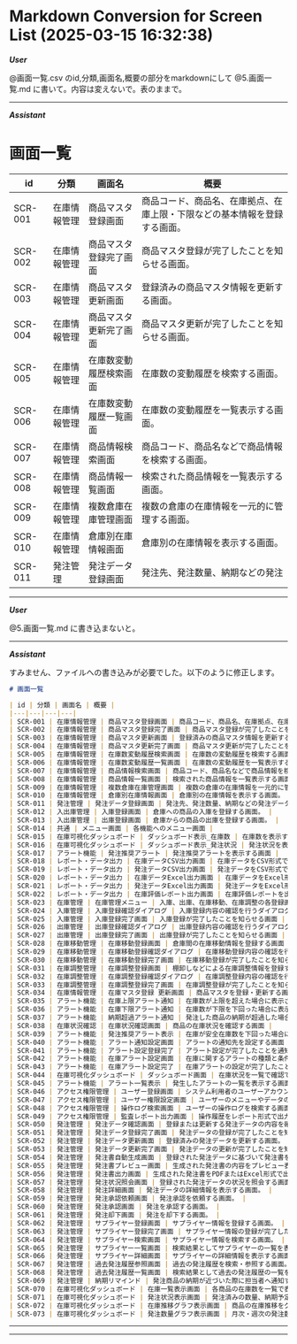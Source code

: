 <!-- Generated by SpecStory -->

# Markdown Conversion for Screen List (2025-03-15 16:32:38)

_**User**_

@画面一覧.csv のid,分類,画面名,概要の部分をmarkdownにして @5.画面一覧.md に書いて。内容は変えないで。表のままで。

---

_**Assistant**_

# 画面一覧

| id | 分類 | 画面名 | 概要 |
|---|---|---|---|
| SCR-001 | 在庫情報管理 | 商品マスタ登録画面 | 商品コード、商品名、在庫拠点、在庫上限・下限などの基本情報を登録する画面。 |
| SCR-002 | 在庫情報管理 | 商品マスタ登録完了画面 | 商品マスタ登録が完了したことを知らせる画面。 |
| SCR-003 | 在庫情報管理 | 商品マスタ更新画面 | 登録済みの商品マスタ情報を更新する画面。 |
| SCR-004 | 在庫情報管理 | 商品マスタ更新完了画面 | 商品マスタ更新が完了したことを知らせる画面。 |
| SCR-005 | 在庫情報管理 | 在庫数変動履歴検索画面 | 在庫数の変動履歴を検索する画面。 |
| SCR-006 | 在庫情報管理 | 在庫数変動履歴一覧画面 | 在庫数の変動履歴を一覧表示する画面。 |
| SCR-007 | 在庫情報管理 | 商品情報検索画面 | 商品コード、商品名などで商品情報を検索する画面。 |
| SCR-008 | 在庫情報管理 | 商品情報一覧画面 | 検索された商品情報を一覧表示する画面。 |
| SCR-009 | 在庫情報管理 | 複数倉庫在庫管理画面 | 複数の倉庫の在庫情報を一元的に管理する画面。 |
| SCR-010 | 在庫情報管理 | 倉庫別在庫情報画面 | 倉庫別の在庫情報を表示する画面。 |
| SCR-011 | 発注管理 | 発注データ登録画面 | 発注先、発注数量、納期などの発注

---

_**User**_

@5.画面一覧.md に書き込まないと。

---

_**Assistant**_

すみません、ファイルへの書き込みが必要でした。以下のように修正します。

```markdown:3.システム設計/5.画面一覧.md
# 画面一覧

| id | 分類 | 画面名 | 概要 |
|---|---|---|---|
| SCR-001 | 在庫情報管理 | 商品マスタ登録画面 | 商品コード、商品名、在庫拠点、在庫上限・下限などの基本情報を登録する画面。 |
| SCR-002 | 在庫情報管理 | 商品マスタ登録完了画面 | 商品マスタ登録が完了したことを知らせる画面。 |
| SCR-003 | 在庫情報管理 | 商品マスタ更新画面 | 登録済みの商品マスタ情報を更新する画面。 |
| SCR-004 | 在庫情報管理 | 商品マスタ更新完了画面 | 商品マスタ更新が完了したことを知らせる画面。 |
| SCR-005 | 在庫情報管理 | 在庫数変動履歴検索画面 | 在庫数の変動履歴を検索する画面。 |
| SCR-006 | 在庫情報管理 | 在庫数変動履歴一覧画面 | 在庫数の変動履歴を一覧表示する画面。 |
| SCR-007 | 在庫情報管理 | 商品情報検索画面 | 商品コード、商品名などで商品情報を検索する画面。 |
| SCR-008 | 在庫情報管理 | 商品情報一覧画面 | 検索された商品情報を一覧表示する画面。 |
| SCR-009 | 在庫情報管理 | 複数倉庫在庫管理画面 | 複数の倉庫の在庫情報を一元的に管理する画面。 |
| SCR-010 | 在庫情報管理 | 倉庫別在庫情報画面 | 倉庫別の在庫情報を表示する画面。 |
| SCR-011 | 発注管理 | 発注データ登録画面 | 発注先、発注数量、納期などの発注データを登録する画面。 |
| SCR-012 | 入出庫管理 | 入庫登録画面 | 倉庫への商品の入庫を登録する画面。 |
| SCR-013 | 入出庫管理 | 出庫登録画面 | 倉庫からの商品の出庫を登録する画面。 |
| SCR-014 | 共通 | メニュー画面 | 各機能へのメニュー画面 |
| SCR-015 | 在庫可視化ダッシュボード | ダッシュボード表示_在庫数 | 在庫数を表示するダッシュボード画面 |
| SCR-016 | 在庫可視化ダッシュボード | ダッシュボード表示_発注状況 | 発注状況を表示するダッシュボード画面 |
| SCR-017 | アラート機能 | 発注推奨アラート | 発注推奨アラートを表示する画面 |
| SCR-018 | レポート・データ出力 | 在庫データCSV出力画面 | 在庫データをCSV形式で出力するための画面 |
| SCR-019 | レポート・データ出力 | 発注データCSV出力画面 | 発注データをCSV形式で出力するための画面 |
| SCR-020 | レポート・データ出力 | 在庫データExcel出力画面 | 在庫データをExcel形式で出力するための画面 |
| SCR-021 | レポート・データ出力 | 発注データExcel出力画面 | 発注データをExcel形式で出力するための画面 |
| SCR-022 | レポート・データ出力 | 在庫評価レポート出力画面 | 在庫評価レポートを出力するための画面 |
| SCR-023 | 在庫管理 | 在庫管理メニュー | 入庫、出庫、在庫移動、在庫調整の各登録画面への入り口となるメニュー画面 |
| SCR-024 | 入庫管理 | 入庫登録確認ダイアログ | 入庫登録内容の確認を行うダイアログ |
| SCR-025 | 入庫管理 | 入庫登録完了画面 | 入庫登録が完了したことを知らせる画面 |
| SCR-026 | 出庫管理 | 出庫登録確認ダイアログ | 出庫登録内容の確認を行うダイアログ |
| SCR-027 | 出庫管理 | 出庫登録完了画面 | 出庫登録が完了したことを知らせる画面 |
| SCR-028 | 在庫移動管理 | 在庫移動登録画面 | 倉庫間の在庫移動情報を登録する画面 |
| SCR-029 | 在庫移動管理 | 在庫移動登録確認ダイアログ | 在庫移動登録内容の確認を行うダイアログ |
| SCR-030 | 在庫移動管理 | 在庫移動登録完了画面 | 在庫移動登録が完了したことを知らせる画面 |
| SCR-031 | 在庫調整管理 | 在庫調整登録画面 | 棚卸しなどによる在庫調整情報を登録する画面 |
| SCR-032 | 在庫調整管理 | 在庫調整登録確認ダイアログ | 在庫調整登録内容の確認を行うダイアログ |
| SCR-033 | 在庫調整管理 | 在庫調整登録完了画面 | 在庫調整登録が完了したことを知らせる画面 |
| SCR-034 | 在庫情報管理 | 在庫マスタ登録 更新画面 | 商品マスタを登録・更新する画面 |
| SCR-035 | アラート機能 | 在庫上限アラート通知 | 在庫数が上限を超えた場合に表示されるアラート通知画面 |
| SCR-036 | アラート機能 | 在庫下限アラート通知 | 在庫数が下限を下回った場合に表示されるアラート通知画面 |
| SCR-037 | アラート機能 | 納期超過アラート通知 | 発注した商品の納期が超過した場合に表示されるアラート通知画面 |
| SCR-038 | 在庫状況確認 | 在庫状況確認画面 | 商品の在庫状況を確認する画面 |
| SCR-039 | アラート機能 | 発注推奨アラート表示 | 在庫が安全在庫数を下回った場合に、発注を推奨するアラートを表示する画面 |
| SCR-040 | アラート機能 | アラート通知設定画面 | アラートの通知先を設定する画面 |
| SCR-041 | アラート機能 | アラート設定登録完了 | アラート設定が完了したことを通知する画面 |
| SCR-042 | アラート機能 | 在庫アラート設定画面 | 在庫に関するアラートの種類と条件を設定する画面 |
| SCR-043 | アラート機能 | 在庫アラート設定完了 | 在庫アラートの設定が完了したことを通知する画面 |
| SCR-044 | 在庫可視化ダッシュボード | ダッシュボード画面 | 在庫状況を一覧で確認できるダッシュボード画面 |
| SCR-045 | アラート機能 | アラート一覧表示 | 発生したアラートの一覧を表示する画面 |
| SCR-046 | アクセス権限管理 | ユーザー登録画面 | システム利用者のユーザーアカウントを登録する画面。 |
| SCR-047 | アクセス権限管理 | ユーザー権限設定画面 | ユーザーのメニューやデータの閲覧・編集権限を設定する画面。 |
| SCR-048 | アクセス権限管理 | 操作ログ検索画面 | ユーザーの操作ログを検索する画面。 |
| SCR-049 | アクセス権限管理 | 監査レポート出力画面 | 操作履歴をレポート形式で出力する画面。 |
| SCR-050 | 発注管理 | 発注データ確認画面 | 登録または更新する発注データの内容を確認する画面。 |
| SCR-051 | 発注管理 | 発注データ登録完了画面 | 発注データの登録が完了したことを知らせる画面。 |
| SCR-052 | 発注管理 | 発注データ更新画面 | 登録済みの発注データを更新する画面。 |
| SCR-053 | 発注管理 | 発注データ更新完了画面 | 発注データの更新が完了したことを知らせる画面。 |
| SCR-054 | 発注管理 | 発注書自動生成画面 | 登録された発注データに基づいて発注書を自動生成する画面。 |
| SCR-055 | 発注管理 | 発注書プレビュー画面 | 生成された発注書の内容をプレビュー表示する画面。 |
| SCR-056 | 発注管理 | 発注書出力画面 | 生成された発注書をPDFまたはExcel形式で出力する画面。 |
| SCR-057 | 発注管理 | 発注状況照会画面 | 登録された発注データの状況を照会する画面。 |
| SCR-058 | 発注管理 | 発注詳細画面 | 発注データの詳細情報を表示する画面。 |
| SCR-059 | 発注管理 | 発注承認依頼画面 | 発注承認を依頼する画面。 |
| SCR-060 | 発注管理 | 発注承認画面 | 発注を承認する画面。 |
| SCR-061 | 発注管理 | 発注却下画面 | 発注を却下する画面。 |
| SCR-062 | 発注管理 | サプライヤー登録画面 | サプライヤー情報を登録する画面。 |
| SCR-063 | 発注管理 | サプライヤー登録完了画面 | サプライヤー情報の登録が完了したことを知らせる画面。 |
| SCR-064 | 発注管理 | サプライヤー検索画面 | サプライヤー情報を検索する画面。 |
| SCR-065 | 発注管理 | サプライヤー一覧画面 | 検索結果としてサプライヤーの一覧を表示する画面。 |
| SCR-066 | 発注管理 | サプライヤー詳細画面 | サプライヤーの詳細情報を表示する画面。 |
| SCR-067 | 発注管理 | 過去発注履歴参照画面 | 過去の発注履歴を検索・参照する画面。 |
| SCR-068 | 発注管理 | 過去発注履歴一覧画面 | 検索結果として過去の発注履歴の一覧を表示する画面。 |
| SCR-069 | 発注管理 | 納期リマインド | 発注商品の納期が近づいた際に担当者へ通知する機能。 |
| SCR-070 | 在庫可視化ダッシュボード | 在庫一覧表示画面 | 各商品の在庫数を一覧で表示する。 |
| SCR-071 | 在庫可視化ダッシュボード | 発注状況表示画面 | 発注済みの数量、納期予定日、ステータスなどを表示する。 |
| SCR-072 | 在庫可視化ダッシュボード | 在庫推移グラフ表示画面 | 商品の在庫推移をグラフで表示する。 |
| SCR-073 | 在庫可視化ダッシュボード | 発注数量グラフ表示画面 | 月次・週次の発注数量をグラフで表示する。 |
```

---



---

